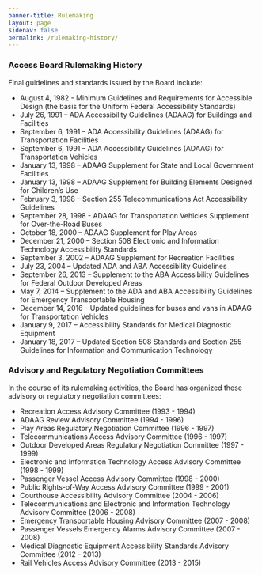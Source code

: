 ```yaml
---
banner-title: Rulemaking
layout: page
sidenav: false
permalink: /rulemaking-history/
---
```


### Access Board Rulemaking History

Final guidelines and standards issued by the Board include:

* August 4, 1982 - Minimum Guidelines and Requirements for Accessible Design (the basis for the Uniform Federal Accessibility Standards)
* July 26, 1991 – ADA Accessibility Guidelines (ADAAG) for Buildings and Facilities
* September 6, 1991 – ADA Accessibility Guidelines (ADAAG) for Transportation Facilities
* September 6, 1991 – ADA Accessibility Guidelines (ADAAG) for Transportation Vehicles
* January 13, 1998 – ADAAG Supplement for State and Local Government Facilities
* January 13, 1998 – ADAAG Supplement for Building Elements Designed for Children’s Use
* February 3, 1998 – Section 255 Telecommunications Act Accessibility Guidelines
* September 28, 1998 - ADAAG for Transportation Vehicles Supplement for Over-the-Road Buses
* October 18, 2000 – ADAAG Supplement for Play Areas
* December 21, 2000 – Section 508 Electronic and Information Technology Accessibility Standards
* September 3, 2002 – ADAAG Supplement for Recreation Facilities
* July 23, 2004 – Updated ADA and ABA Accessibility Guidelines
* September 26, 2013 – Supplement to the ABA Accessibility Guidelines for Federal Outdoor Developed Areas
* May 7, 2014 – Supplement to the ADA and ABA Accessibility Guidelines for Emergency Transportable Housing
* December 14, 2016 – Updated guidelines for buses and vans in ADAAG for Transportation Vehicles
* January 9, 2017 – Accessibility Standards for Medical Diagnostic Equipment
* January 18, 2017 – Updated Section 508 Standards and Section 255 Guidelines for Information and Communication Technology

### Advisory and Regulatory Negotiation Committees

In the course of its rulemaking activities, the Board has organized these advisory or regulatory negotiation committees: 

* Recreation Access Advisory Committee (1993 - 1994)
* ADAAG Review Advisory Committee (1994 - 1996)
* Play Areas Regulatory Negotiation Committee (1996 - 1997)
* Telecommunications Access Advisory Committee (1996 - 1997)
* Outdoor Developed Areas Regulatory Negotiation Committee (1997 - 1999)
* Electronic and Information Technology Access Advisory Committee (1998 - 1999)
* Passenger Vessel Access Advisory Committee (1998 - 2000)
* Public Rights-of-Way Access Advisory Committee (1999 - 2001)
* Courthouse Accessibility Advisory Committee (2004 - 2006)
* Telecommunications and Electronic and Information Technology Advisory Committee (2006 - 2008)
* Emergency Transportable Housing Advisory Committee (2007 - 2008)
* Passenger Vessels Emergency Alarms Advisory Committee (2007 - 2008)
* Medical Diagnostic Equipment Accessibility Standards Advisory Committee (2012 - 2013)
* Rail Vehicles Access Advisory Committee (2013 - 2015)
